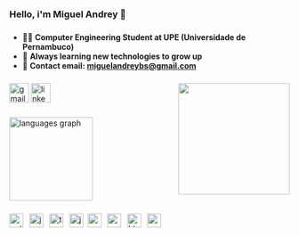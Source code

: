 <h3 align="left">Hello, i'm Miguel Andrey 👋</h2>

###

- 👨‍💻 **Computer Engineering Student at UPE (Universidade de Pernambuco)**
- 🌱 **Always learning new technologies to grow up**
- 📩 **Contact email: miguelandreybs@gmail.com**

###

<img align="right" height="200" src="https://media0.giphy.com/media/v1.Y2lkPTc5MGI3NjExMGNyaXNpZ3hreGY0bWZoczlpNG56eTM0aTF3Z2k0YnFib3Q3ang2NiZlcD12MV9pbnRlcm5hbF9naWZfYnlfaWQmY3Q9Zw/SXxI9NlwvYiY3bRsck/giphy.gif"  />

###

<div align="left">
  <a href = "mailto:miguelandreybs@gmail.com"><img src="https://img.shields.io/static/v1?message=Gmail&logo=gmail&label=&color=D14836&logoColor=white&labelColor=&style=for-the-badge" height="35" alt="gmail logo" target="_blank"></a>
  <a href = "https://www.linkedin.com/in/miguel-andrey-49b9002a3/"><img src="https://img.shields.io/static/v1?message=LinkedIn&logo=linkedin&label=&color=0077B5&logoColor=white&labelColor=&style=for-the-badge" height="35" alt="linkedin logo" target="_blank"></a>
</div>

###

<div align="left">
  <img src="https://github-readme-stats.vercel.app/api/top-langs?username=M1guelAndrey&locale=en&hide_title=false&layout=compact&card_width=320&langs_count=5&theme=github_dark&hide_border=false&order=2" height="150" alt="languages graph"  />
</div>

###

<div align="left">
  <img src="https://img.shields.io/badge/Python-3776AB?logo=python&logoColor=white&style=for-the-badge" height="25" alt="python logo"  />
  <img width="3" />
  <img src="https://img.shields.io/badge/JavaScript-F7DF1E?logo=javascript&logoColor=black&style=for-the-badge" height="25" alt="javascript logo"  />
  <img width="3" />
  <img src="https://img.shields.io/badge/TypeScript-3178C6?logo=typescript&logoColor=white&style=for-the-badge" height="25" alt="typescript logo"  />
  <img width="3" />
  <img src="https://img.shields.io/badge/Java-ED8B00?style=for-the-badge&logo=openjdk&logoColor=white" height="25" alt="java logo" />
  <img widgth="3" />
  <img src="https://img.shields.io/badge/Node.js-339933?logo=nodedotjs&logoColor=white&style=for-the-badge" height="25" alt="nodejs logo"  />
  <img width="3" />
  <img src="https://img.shields.io/badge/React-61DAFB?logo=react&logoColor=black&style=for-the-badge" height="25" alt="react logo"  />
  <img width="3" />
  <img src="https://img.shields.io/badge/HTML5-E34F26?logo=html5&logoColor=white&style=for-the-badge" height="25" alt="html5 logo"  />
  <img width="3" />
  <img src="https://img.shields.io/badge/CSS3-1572B6?logo=css3&logoColor=white&style=for-the-badge" height="25" alt="css3 logo"  />
</div>

